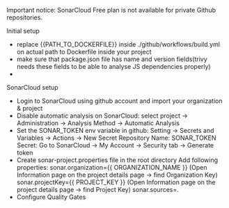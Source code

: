Important notice: SonarCloud Free plan is not available for private Github repositories.

Initial setup
- replace {{PATH_TO_DOCKERFILE}} inside ./github/workflows/build.yml on actual path to Dockerfile inside your project
- make sure that package.json file has name and version fields(trivy needs these fields to be able to analyse JS dependencies properly)
- 

SonarCloud setup
- Login to SonarCloud using github account and import your organization & project
- Disable automatic analysis on SonarCloud: select project -> Administration -> Analysis Method -> Automatic Analysis
- Set the SONAR_TOKEN env variable in github: Setting -> Secrets and Variables -> Actions -> New Secret Repository
    Name: SONAR_TOKEN
    Secret: Go to SonarCloud -> My Account -> Security tab -> Generate token
- Create sonar-project.properties file in the root directory
    Add following properties:
      sonar.organization={{ ORGANIZATION_NAME }} (Open Information page on the project details page -> find Organization Key)
      sonar.projectKey={{ PROJECT_KEY }} (Open Information page on the project details page -> find Project Key)
      sonar.sources=.
- Configure Quality Gates
